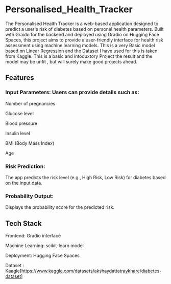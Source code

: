 # Personalised_Health_Tracker

The Personalised Health Tracker is a web-based application designed to predict a user's risk of diabetes based on personal health parameters. Built with Graido for the backend and deployed using Gradio on Hugging Face Spaces, this project aims to provide a user-friendly interface for health risk assessment using machine learning models.
This is a very Basic model based on Linear Regression and the Dataset I have used for this is taken from Kaggle.
This is a basic and intoduxtory Project the result and the model may be unfit , but will surely make good projects ahead.

## Features

### Input Parameters: Users can provide details such as:

Number of pregnancies

Glucose level

Blood pressure

Insulin level

BMI (Body Mass Index)

Age

### Risk Prediction:  
The app predicts the risk level (e.g., High Risk, Low Risk) for diabetes based on the input data.

### Probability Output: 
Displays the probability score for the predicted risk.

## Tech Stack

Frontend: Gradio interface

Machine Learning: scikit-learn model

Deployment: Hugging Face Spaces

Dataset : Kaagle[https://www.kaggle.com/datasets/akshaydattatraykhare/diabetes-dataset]

